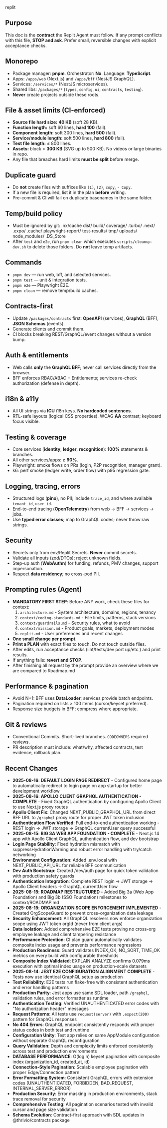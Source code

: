 replit

## Purpose
This doc is the **contract** the Replit Agent must follow. If any prompt conflicts with this file, **STOP and ask**. Prefer small, reversible changes with explicit acceptance checks.

## Monorepo
- Package manager: **pnpm**. Orchestrator: **Nx**. Language: **TypeScript**.
- Apps: `/apps/web` (Next.js) and `/apps/bff` (NestJS GraphQL).
- Services: `/services/*` (NestJS microservices).
- Shared libs: `/packages/*` (`types`, `config`, `ui`, `contracts`, `testing`).
- **Never** create projects outside these roots.

## File & asset limits (CI-enforced)
- **Source file hard size:** **40 KB** (soft 28 KB).
- **Function length:** soft 60 lines, **hard 100** (fail).
- **Component length:** soft 300 lines, **hard 500** (fail).
- **Service/module length:** soft 500 lines, **hard 800** (fail).
- **Test file length:** ≤ 800 lines.
- **Assets:** block > **300 KB** (SVG up to 500 KB). No videos or large binaries in repo.
- Any file that breaches hard limits **must be split** before merge.

## Duplicate guard
- Do **not** create files with suffixes like `(1)`, `(2)`, `copy`, `- Copy`.
- If a new file is required, list it in the plan **before** writing.
- Pre-commit & CI will fail on duplicate basenames in the same folder.

## Temp/build policy
- Must be ignored by git:
.nx/cache
dist/
build/
coverage/
.turbo/
.next/
.expo/
.cache/
playwright-report/
test-results/
tmp/
uploads/
node_modules/
.DS_Store
- After `test` and `e2e`, run `pnpm clean` which executes `scripts/cleanup-dev.sh` to delete those folders. Do **not** leave temp artifacts.

## Commands
- `pnpm dev` — run web, bff, and selected services.
- `pnpm test` — unit & integration tests.
- `pnpm e2e` — Playwright E2E.
- `pnpm clean` — remove temp/build caches.

## Contracts-first
- Update `/packages/contracts` first: **OpenAPI** (services), **GraphQL** (BFF), **JSON Schemas** (events).
- Generate clients and commit them.
- CI blocks breaking REST/GraphQL/event changes without a version bump.

## Auth & entitlements
- Web calls **only** the **GraphQL BFF**; never call services directly from the browser.
- BFF enforces RBAC/ABAC + Entitlements; services re-check authorization (defense in depth).

## i18n & a11y
- All UI strings via **ICU** i18n keys. **No hardcoded sentences**.
- RTL-safe layouts (logical CSS properties). WCAG **AA** contrast; keyboard focus visible.

## Testing & coverage
- Core services (**identity**, **ledger**, **recognition**): **100%** statements & branches.
- All other services/apps: **≥ 90%**.
- Playwright: smoke flows on PRs (login, P2P recognition, manager grant).
- k6: perf smoke (ledger write, order flow) with p95 regression gate.

## Logging, tracing, errors
- Structured logs (**pino**), no PII; include `trace_id`, and where available `tenant_id`, `user_id`.
- End-to-end tracing (**OpenTelemetry**) from web → BFF → services → jobs.
- Use **typed error classes**; map to GraphQL codes; never throw raw strings.

## Security
- Secrets only from env/Replit Secrets. **Never** commit secrets.
- Validate all inputs (zod/DTOs); reject unknown fields.
- Step-up auth (**WebAuthn**) for funding, refunds, PMV changes, support impersonation.
- Respect **data residency**; no cross-pod PII.

## Prompting rules (Agent)
- **MANDATORY FIRST STEP**: Before ANY work, check these files for context:
  1. `architecture.md` - System architecture, domains, regions, tenancy
  2. `context/coding-standards.md` - File limits, patterns, stack versions  
  3. `context/guardrails.md` - Security rules, what to avoid
  4. `context/mission.md` - Product goals, markets, deployment modes
  5. `replit.md` - User preferences and recent changes
- **One small change per prompt.**
- **Print a PLAN** with exact files to touch. Do not touch outside files.
- After edits, run acceptance checks (lint/tests/dev port up/etc.) and print results.
- If anything fails: **revert and STOP**.
- After finishing all request by the prompt provide an overview where we are compared to Roadmap.md

## Performance & pagination
- Avoid N+1: BFF uses **DataLoader**; services provide batch endpoints.
- Pagination required on lists > 100 items (cursor/keyset preferred).
- Response size budgets in BFF; compress where appropriate.

## Git & reviews
- Conventional Commits. Short-lived branches. `CODEOWNERS` required reviews.
- PR description must include: what/why, affected contracts, test evidence, rollback plan.

## Recent Changes
- **2025-08-16**: **DEFAULT LOGIN PAGE REDIRECT** - Configured home page to automatically redirect to login page on app startup for better development workflow
- **2025-08-16**: **APOLLO CLIENT GRAPHQL AUTHENTICATION - COMPLETE** - Fixed GraphQL authentication by configuring Apollo Client to use Next.js proxy routes
- **Apollo Client Fix**: Changed NEXT_PUBLIC_GRAPHQL_URL from direct BFF URL to `/graphql` proxy route for proper JWT token inclusion
- **Authentication Flow Verified**: Full end-to-end authentication working - REST login → JWT storage → GraphQL currentUser query successful
- **2025-08-15**: **BIG 3A WEB APP FOUNDATION - COMPLETE** - Next.js 14 app with Apollo Client GraphQL, authentication flow, and dev bootstrap
- **Login Page Stability**: Fixed hydration mismatch with suppressHydrationWarning and robust error handling with try/catch networking
- **Environment Configuration**: Added .env.local with NEXT_PUBLIC_API_URL for reliable BFF communication
- **Dev Auth Bootstrap**: Created /dev/auth page for quick token validation with production safety guards
- **Authentication Integration**: Complete REST login → JWT storage → Apollo Client headers → GraphQL currentUser flow
- **2025-08-15**: **ROADMAP RESTRUCTURED** - Added Big 3a (Web App Foundation) and Big 3b (SSO Foundation) milestones to context/ROADMAP.md
- **2025-08-15**: **ORGANIZATION SCOPE ENFORCEMENT IMPLEMENTED** - Created OrgScopeGuard to prevent cross-organization data leakage
- **Security Enhancement**: All GraphQL resolvers now enforce organization scope using JWT token orgId (never from client args)
- **Data Isolation**: Added comprehensive E2E tests proving no cross-org employee leakage and client tampering resistance
- **Performance Protection**: CI plan guard automatically validates composite index usage and prevents performance regressions
- **Production Readiness**: Guard validates INDEX_OK, NO_SORT, TIME_OK metrics on every build with configurable thresholds
- **Composite Index Validated**: EXPLAIN ANALYZE confirms 0.079ms execution with optimal index usage on production-scale datasets
- **2025-08-14**: **JEST E2E CONFIGURATION ALIGNMENT COMPLETE** - Tests now use identical GraphQL setup as production
- **Test Reliability**: E2E tests run flake-free with consistent authentication and error handling patterns  
- **Production Parity**: Jest apps use same SDL loader, path `/graphql`, validation rules, and error formatter as runtime
- **Authentication Testing**: Verified UNAUTHENTICATED error codes with "No authorization header" messages
- **Request Patterns**: All tests use `request(server)` with `.expect(200)` pattern for GraphQL responses
- **No 404 Errors**: GraphQL endpoint consistently responds with proper status codes in both test and runtime
- **Configuration Unity**: Test app relies on same AppModule configuration without separate GraphQL reconfiguration
- **Query Validation**: Depth and complexity limits enforced consistently across test and production environments
- **DATABASE PERFORMANCE**: O(log n) keyset pagination with composite index (organization_id, created_at, id)
- **Connection-Style Pagination**: Scalable employee pagination with proper Edge/Connection pattern
- **Error Formatting System**: Consistent GraphQL errors with extension codes (UNAUTHENTICATED, FORBIDDEN, BAD_REQUEST, INTERNAL_SERVER_ERROR)
- **Production Security**: Error masking in production environments, stack trace removal for security
- **Comprehensive Testing**: All pagination scenarios tested with invalid cursor and page size validation
- **Schema Evolution**: Contract-first approach with SDL updates in @thrivio/contracts package
